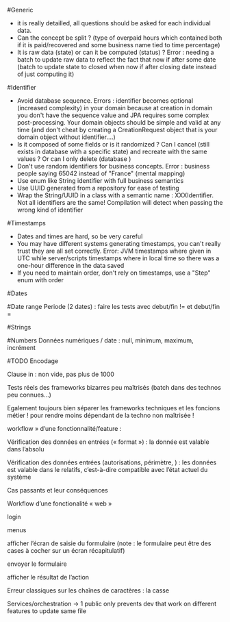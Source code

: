 #Generic
* it is really detailled, all questions should be asked for each individual data.
* Can the concept be split ? (type of overpaid hours which contained both if it is paid/recovered and some business name tied to time percentage)
* It is raw data (state) or can it be computed (status) ? Error : needing a batch to update raw data to reflect the fact that now if after some date
(batch to update state to closed when now if after closing date instead of just computing it)

#Identifier
* Avoid database sequence. Errors : identifier becomes optional (increased complexity) in your domain because at creation in domain you don't have the sequence value and JPA requires some complex post-processing. Your domain objects should be simple and valid at any time (and don't cheat by creating a CreationRequest object that is your domain object without identifier....) 
* Is it composed of some fields or is it randomized ? Can I cancel (still exists in database with a specific state) and recreate with the same values ? Or can I only delete (database )
* Don't use random identifiers for business concepts. Error : business people saying 65042 instead of "France" (mental mapping)
* Use enum like String identifier with full business semantics
* Use UUID generated from a repository for ease of testing
* Wrap the String/UUID in a class with a semantic name : XXXIdentifier. Not all identifiers are the same! Compilation will detect when passing the wrong kind of identifier

#Timestamps
* Dates and times are hard, so be very careful
* You may have different systems generating timestamps, you can't really trust they are all set correctly. Error: JVM timestamps where given in UTC while server/scripts timestamps where in local time so there was a one-hour difference in the data saved
* If you need to maintain order, don't rely on timestamps, use a "Step" enum with order

#Dates

#Date range
Periode (2 dates) : faire les tests avec debut/fin != et debut/fin =

#Strings

#Numbers
Données numériques / date : null, minimum, maximum, incrément




#TODO
Encodage

Clause in : non vide, pas plus de 1000



Tests réels des frameworks bizarres peu maîtrisés (batch dans des technos peu connues…)


Egalement toujours bien séparer les frameworks techniques et les foncions métier ! pour rendre moins dépendant de la techno non maîtrisée !


workflow » d’une fonctionnalité/feature :

Vérification des données en entrées (« format ») : la donnée est valable dans l’absolu

Vérification des données entrées (autorisations, périmètre, ) : les données est valable dans le relatifs, c’est-à-dire compatible avec l’état actuel du système

Cas passants et leur conséquences


Workflow d’une fonctionalité « web »



login

menus

afficher l’écran de saisie du formulaire (note : le formulaire peut être des cases à cocher sur un écran récapitulatif)

envoyer le formulaire

afficher le résultat de l’action

Erreur classiques sur les chaînes de caractères : la casse



Services/orchestration -> 1 public only prevents dev that work on different features to update same file

